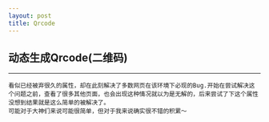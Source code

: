 ```yaml
---
layout: post 
title: Qrcode  
---
```


## 动态生成Qrcode(二维码) 


***
    看似已经被弃很久的属性，却在此刻解决了多数网页在该环境下必现的Bug.开始在尝试解决这个问题之前，查看了很多其他页面，也会出现这种情况就以为是无解的，后来尝试了下这个属性没想到结果就是这么简单的被解决了。
    可能对于大神们来说可能很简单，但对于我来说确实很不错的积累～
